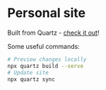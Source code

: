 # Personal site

Built from Quartz - [check it out](https://github.com/jackyzha0/quartz)!

Some useful commands:

```bash
# Preview changes locally
npx quartz build --serve
# Update site
npx quartz sync
```
